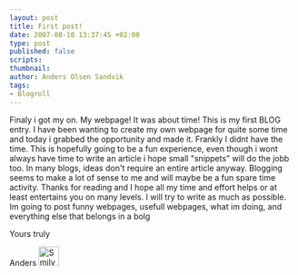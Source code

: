 ```yaml
---
layout: post
title: First post!
date: 2007-08-10 13:37:45 +02:00
type: post
published: false
scripts:
thumbnail:
author: Anders Olsen Sandvik
tags:
- Blogroll
---
```


<p>Finaly i got my on. My webpage! It was about time! This is my first BLOG entry. I have been wanting to create my own webpage for quite some time and today i grabbed the opportunity and made it. Frankly I didnt have the time. This is hopefully going to be a fun experience, even though i wont always have time to write an article i hope small "snippets" will do the jobb too. In many blogs, ideas don't require an entire article anyway. Blogging seems to make a lot of sense to me and will maybe be a fun spare time activity. Thanks for reading and I hope all my time and effort helps or at least entertains you on many levels.  I will try to write as much as possible. Im going to post funny webpages, usefull webpages, what im doing, and everything else that belongs in a bolg</p>
<p>Yours truly</p>
<p>Anders <img src="{{ site.baseurl }}/images/smily.png" alt="Smily" height="34" width="36" /></p>
